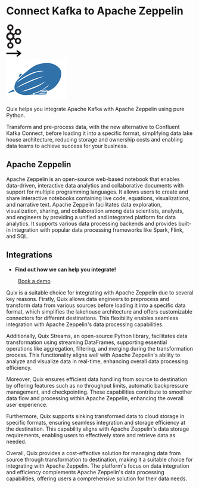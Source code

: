 # Connect Kafka to Apache Zeppelin

<div class="connect-images cards blog-grid-card" markdown>
<div>
<img src="../images/kafka_logo.png" width="40px" />
</div>
<div>
<img src="../images/arrow.svg" width="40px" />
</div>
<div>
<img src="./images/apache-zeppelin_1.jpg" />
</div>
</div>

Quix helps you integrate Apache Kafka with Apache Zeppelin using pure Python.

Transform and pre-process data, with the new alternative to Confluent Kafka Connect, before loading it into a specific format, simplifying data lake house architecture, reducing storage and ownership costs and enabling data teams to achieve success for your business.

## Apache Zeppelin

Apache Zeppelin is an open-source web-based notebook that enables data-driven, interactive data analytics and collaborative documents with support for multiple programming languages. It allows users to create and share interactive notebooks containing live code, equations, visualizations, and narrative text. Apache Zeppelin facilitates data exploration, visualization, sharing, and collaboration among data scientists, analysts, and engineers by providing a unified and integrated platform for data analytics. It supports various data processing backends and provides built-in integration with popular data processing frameworks like Spark, Flink, and SQL.

## Integrations

<div class="grid cards" markdown>

- __Find out how we can help you integrate!__

    <a class="md-button md-button--primary" href="https://quix.io/book-a-demo" target="_blank" style="margin:.5rem;">Book a demo</a>

</div>


Quix is a suitable choice for integrating with Apache Zeppelin due to several key reasons. Firstly, Quix allows data engineers to preprocess and transform data from various sources before loading it into a specific data format, which simplifies the lakehouse architecture and offers customizable connectors for different destinations. This flexibility enables seamless integration with Apache Zeppelin's data processing capabilities.

Additionally, Quix Streams, an open-source Python library, facilitates data transformation using streaming DataFrames, supporting essential operations like aggregation, filtering, and merging during the transformation process. This functionality aligns well with Apache Zeppelin's ability to analyze and visualize data in real-time, enhancing overall data processing efficiency.

Moreover, Quix ensures efficient data handling from source to destination by offering features such as no throughput limits, automatic backpressure management, and checkpointing. These capabilities contribute to smoother data flow and processing within Apache Zeppelin, enhancing the overall user experience.

Furthermore, Quix supports sinking transformed data to cloud storage in specific formats, ensuring seamless integration and storage efficiency at the destination. This capability aligns with Apache Zeppelin's data storage requirements, enabling users to effectively store and retrieve data as needed.

Overall, Quix provides a cost-effective solution for managing data from source through transformation to destination, making it a suitable choice for integrating with Apache Zeppelin. The platform's focus on data integration and efficiency complements Apache Zeppelin's data processing capabilities, offering users a comprehensive solution for their data needs.

